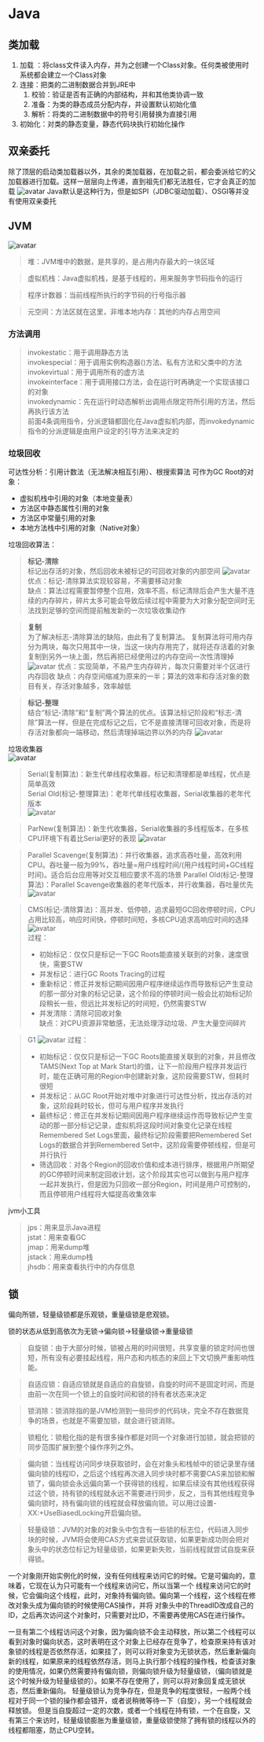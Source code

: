 # Java
## 类加载
1. 加载 ：将class文件读入内存，并为之创建一个Class对象。任何类被使用时系统都会建立一个Class对象
2. 连接：把类的二进制数据合并到JRE中
   1. 校验：验证是否有正确的内部结构，并和其他类协调一致
   2. 准备：为类的静态成员分配内存，并设置默认初始化值
   3. 解析：将类的二进制数据中的符号引用替换为直接引用
3. 初始化：对类的静态变量，静态代码块执行初始化操作

## 双亲委托
除了顶层的启动类加载器以外，其余的类加载器，在加载之前，都会委派给它的父加载器进行加载。这样一层层向上传递，直到祖先们都无法胜任，它才会真正的加载
![avatar](classLoader.jpg)
Java默认是这种行为，但是如SPI（JDBC驱动加载）、OSGI等并没有使用双亲委托

## JVM
![avatar](jvm.jpg)
> 堆：JVM堆中的数据，是共享的，是占用内存最大的一块区域

> 虚拟机栈：Java虚拟机栈，是基于线程的，用来服务字节码指令的运行

> 程序计数器：当前线程所执行的字节码的行号指示器

> 元空间：方法区就在这里，非堆本地内存：其他的内存占用空间

### 方法调用
> invokestatic：用于调用静态方法  
> invokespecial：用于调用实例构造器()方法、私有方法和父类中的方法  
> invokevirtual：用于调用所有的虚方法  
> invokeinterface：用于调用接口方法，会在运行时再确定一个实现该接口的对象  
> invokedynamic：先在运行时动态解析出调用点限定符所引用的方法，然后再执行该方法  
> 前面4条调用指令，分派逻辑都固化在Java虚拟机内部，而invokedynamic指令的分派逻辑是由用户设定的引导方法来决定的

### 垃圾回收
可达性分析：引用计数法（无法解决相互引用）、根搜索算法
可作为GC Root的对象：
* 虚拟机栈中引用的对象（本地变量表） 
* 方法区中静态属性引用的对象
* 方法区中常量引用的对象 
* 本地方法栈中引用的对象（Native对象）

垃圾回收算法：
> **标记-清除**  
> 标记出存活的对象，然后回收未被标记的可回收对象的内部空间
> ![avatar](mark-sweep.jpg)
> 优点：标记-清除算法实现较容易，不需要移动对象  
> 缺点：算法过程需要暂停整个应用，效率不高，标记清除后会产生大量不连续的内存碎片，碎片太多可能会导致后续过程中需要为大对象分配空间时无法找到足够的空间而提前触发新的一次垃圾收集动作

> **复制**  
> 为了解决标志-清除算法的缺陷，由此有了复制算法。
> 复制算法将可用内存分为两块，每次只用其中一块，当这一块内存用完了，就将还存活着的对象复制到另外一块上面，然后再把已经使用过的内存空间一次性清理掉
> ![avatar](copying.jpg)
> 优点：实现简单，不易产生内存碎片，每次只需要对半个区进行内存回收
> 缺点：内存空间缩减为原来的一半；算法的效率和存活对象的数目有关，存活对象越多，效率越低

> **标记-整理**  
> 结合“标记-清除”和“复制”两个算法的优点。该算法标记阶段和“标志-清除”算法一样，但是在完成标记之后，它不是直接清理可回收对象，而是将存活对象都向一端移动，然后清理掉端边界以外的内存
> ![avatar](mark-compact.jpg)

垃圾收集器  
![avatar](gc.jpg)
> Serial(复制算法)：新生代单线程收集器，标记和清理都是单线程，优点是简单高效  
> Serial Old(标记-整理算法)：老年代单线程收集器，Serial收集器的老年代版本  
> ![avatar](serial.jpg)

> ParNew(复制算法)：新生代收集器，Serial收集器的多线程版本，在多核CPU环境下有着比Serial更好的表现
> ![avatar](parNew.jpg)

> Parallel Scavenge(复制算法)：并行收集器，追求高吞吐量，高效利用CPU。吞吐量一般为99%，吞吐量=用户线程时间/(用户线程时间+GC线程时间)。适合后台应用等对交互相应要求不高的场景
> Parallel Old(标记-整理算法)：Parallel Scavenge收集器的老年代版本，并行收集器，吞吐量优先
> ![avatar](parallel-scavenge.jpg)

> CMS(标记-清除算法)：高并发、低停顿，追求最短GC回收停顿时间，CPU占用比较高，响应时间快，停顿时间短，多核CPU追求高响应时间的选择
> ![avatar](cms.jpg)  
> 过程：
> * 初始标记：仅仅只是标记一下GC Roots能直接关联到的对象，速度很快，需要STW
> * 并发标记：进行GC Roots Tracing的过程
> * 重新标记：修正并发标记期间因用户程序继续运作而导致标记产生变动的那一部分对象的标记记录，这个阶段的停顿时间一般会比初始标记阶段稍长一些，但远比并发标记的时间短，仍然需要STW
> * 并发清除：清除可回收对象  
> 缺点：对CPU资源非常敏感，无法处理浮动垃圾、产生大量空间碎片

> G1
> ![avatar](g1.jpg)
> 过程：
> * 初始标记：仅仅只是标记一下GC Roots能直接关联到的对象，并且修改TAMS(Next Top at Mark Start)的值，让下一阶段用户程序并发运行时，能在正确可用的Region中创建新对象，这阶段需要STW，但耗时很短
> * 并发标记：从GC Root开始对堆中对象进行可达性分析，找出存活的对象，这阶段耗时较长，但可与用户程序并发执行
> * 最终标记：修正在并发标记期间因用户程序继续运作而导致标记产生变动的那一部分标记记录，虚拟机将这段时间对象变化记录在线程Remembered Set Logs里面，最终标记阶段需要把Remembered Set Logs的数据合并到Remembered Set中，这阶段需要停顿线程，但是可并行执行
> * 筛选回收：对各个Region的回收价值和成本进行排序，根据用户所期望的GC停顿时间来制定回收计划，这个阶段其实也可以做到与用户程序一起并发执行，但是因为只回收一部分Region，时间是用户可控制的，而且停顿用户线程将大幅提高收集效率

jvm小工具
> jps：用来显示Java进程  
> jstat：用来查看GC  
> jmap：用来dump堆  
> jstack：用来dump栈  
> jhsdb：用来查看执行中的内存信息

## 锁
偏向所锁，轻量级锁都是乐观锁，重量级锁是悲观锁。

锁的状态从低到高依次为无锁->偏向锁->轻量级锁->重量级锁

> 自旋锁：由于大部分时候，锁被占用的时间很短，共享变量的锁定时间也很短，所有没有必要挂起线程，用户态和内核态的来回上下文切换严重影响性能。

> 自适应锁：自适应锁就是自适应的自旋锁，自旋的时间不是固定时间，而是由前一次在同一个锁上的自旋时间和锁的持有者状态来决定

> 锁消除：锁消除指的是JVM检测到一些同步的代码块，完全不存在数据竞争的场景，也就是不需要加锁，就会进行锁消除。

> 锁粗化：锁粗化指的是有很多操作都是对同一个对象进行加锁，就会把锁的同步范围扩展到整个操作序列之外。

> 偏向锁：当线程访问同步块获取锁时，会在对象头和栈帧中的锁记录里存储偏向锁的线程ID，之后这个线程再次进入同步块时都不需要CAS来加锁和解锁了，偏向锁会永远偏向第一个获得锁的线程，如果后续没有其他线程获得过这个锁，持有锁的线程就永远不需要进行同步，反之，当有其他线程竞争偏向锁时，持有偏向锁的线程就会释放偏向锁。可以用过设置-XX:+UseBiasedLocking开启偏向锁。

> 轻量级锁：JVM的对象的对象头中包含有一些锁的标志位，代码进入同步块的时候，JVM将会使用CAS方式来尝试获取锁，如果更新成功则会把对象头中的状态位标记为轻量级锁，如果更新失败，当前线程就尝试自旋来获得锁。

一个对象刚开始实例化的时候，没有任何线程来访问它的时候。它是可偏向的，意味着，它现在认为只可能有一个线程来访问它，所以当第一个
线程来访问它的时候，它会偏向这个线程，此时，对象持有偏向锁。偏向第一个线程，这个线程在修改对象头成为偏向锁的时候使用CAS操作，并将
对象头中的ThreadID改成自己的ID，之后再次访问这个对象时，只需要对比ID，不需要再使用CAS在进行操作。

一旦有第二个线程访问这个对象，因为偏向锁不会主动释放，所以第二个线程可以看到对象时偏向状态，这时表明在这个对象上已经存在竞争了，检查原来持有该对象锁的线程是否依然存活，如果挂了，则可以将对象变为无锁状态，然后重新偏向新的线程，如果原来的线程依然存活，则马上执行那个线程的操作栈，检查该对象的使用情况，如果仍然需要持有偏向锁，则偏向锁升级为轻量级锁，（偏向锁就是这个时候升级为轻量级锁的）。如果不存在使用了，则可以将对象回复成无锁状态，然后重新偏向。
轻量级锁认为竞争存在，但是竞争的程度很轻，一般两个线程对于同一个锁的操作都会错开，或者说稍微等待一下（自旋），另一个线程就会释放锁。 但是当自旋超过一定的次数，或者一个线程在持有锁，一个在自旋，又有第三个来访时，轻量级锁膨胀为重量级锁，重量级锁使除了拥有锁的线程以外的线程都阻塞，防止CPU空转。